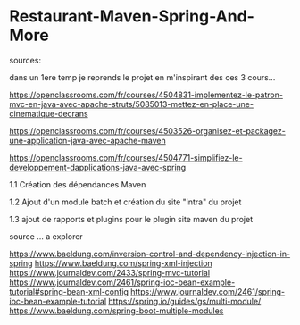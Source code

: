 # Restaurant-Maven-Spring-And-More

sources:

dans un 1ere temp je reprends le projet en m'inspirant des ces 3 cours...

https://openclassrooms.com/fr/courses/4504831-implementez-le-patron-mvc-en-java-avec-apache-struts/5085013-mettez-en-place-une-cinematique-decrans

https://openclassrooms.com/fr/courses/4503526-organisez-et-packagez-une-application-java-avec-apache-maven

https://openclassrooms.com/fr/courses/4504771-simplifiez-le-developpement-dapplications-java-avec-spring




1.1 Création des dépendances Maven

1.2 Ajout d'un module batch et création du site "intra" du projet

1.3 ajout de rapports et plugins pour le plugin site maven du projet

source ... a explorer

https://www.baeldung.com/inversion-control-and-dependency-injection-in-spring
https://www.baeldung.com/spring-xml-injection
https://www.journaldev.com/2433/spring-mvc-tutorial
https://www.journaldev.com/2461/spring-ioc-bean-example-tutorial#spring-bean-xml-config
https://www.journaldev.com/2461/spring-ioc-bean-example-tutorial
https://spring.io/guides/gs/multi-module/
https://www.baeldung.com/spring-boot-multiple-modules
